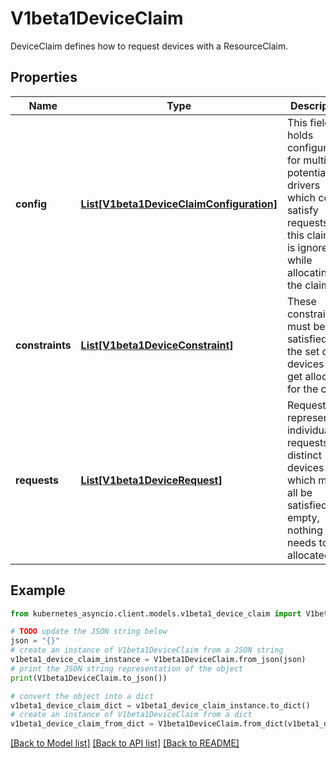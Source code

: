 # V1beta1DeviceClaim

DeviceClaim defines how to request devices with a ResourceClaim.

## Properties

Name | Type | Description | Notes
------------ | ------------- | ------------- | -------------
**config** | [**List[V1beta1DeviceClaimConfiguration]**](V1beta1DeviceClaimConfiguration.md) | This field holds configuration for multiple potential drivers which could satisfy requests in this claim. It is ignored while allocating the claim. | [optional] 
**constraints** | [**List[V1beta1DeviceConstraint]**](V1beta1DeviceConstraint.md) | These constraints must be satisfied by the set of devices that get allocated for the claim. | [optional] 
**requests** | [**List[V1beta1DeviceRequest]**](V1beta1DeviceRequest.md) | Requests represent individual requests for distinct devices which must all be satisfied. If empty, nothing needs to be allocated. | [optional] 

## Example

```python
from kubernetes_asyncio.client.models.v1beta1_device_claim import V1beta1DeviceClaim

# TODO update the JSON string below
json = "{}"
# create an instance of V1beta1DeviceClaim from a JSON string
v1beta1_device_claim_instance = V1beta1DeviceClaim.from_json(json)
# print the JSON string representation of the object
print(V1beta1DeviceClaim.to_json())

# convert the object into a dict
v1beta1_device_claim_dict = v1beta1_device_claim_instance.to_dict()
# create an instance of V1beta1DeviceClaim from a dict
v1beta1_device_claim_from_dict = V1beta1DeviceClaim.from_dict(v1beta1_device_claim_dict)
```
[[Back to Model list]](../README.md#documentation-for-models) [[Back to API list]](../README.md#documentation-for-api-endpoints) [[Back to README]](../README.md)



